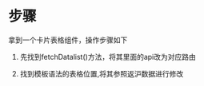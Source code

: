 # 步骤
拿到一个卡片表格组件，操作步骤如下

1. 先找到fetchDatalist()方法，将其里面的api改为对应路由

2. 找到模板语法的表格位置,将其参照返沪数据进行修改
```

```